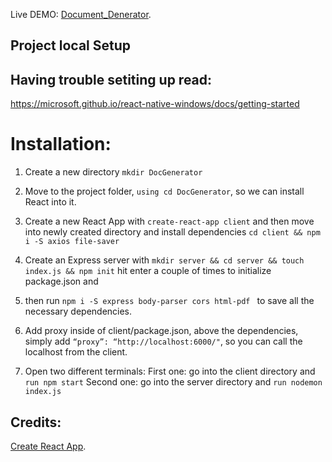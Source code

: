 Live DEMO: [Document_Denerator](https://github.com/facebook/create-react-app).


## Project local Setup 

## Having trouble setiting up read:
https://microsoft.github.io/react-native-windows/docs/getting-started

# Installation:
1. Create a new directory
```mkdir DocGenerator```

2. Move to the project folder, ```using cd DocGenerator```, so we can install React into it.

3. Create a new React App with ```create-react-app client``` and then move into newly created directory and install dependencies ```cd client && npm i -S axios file-saver```

4. Create an Express server with ```mkdir server && cd server && touch index.js && npm init``` hit enter a couple of times to initialize package.json and 

5. then run ```npm i -S express body-parser cors html-pdf ``` to save all the necessary dependencies.

6. Add proxy inside of client/package.json, above the dependencies, simply add ```“proxy”: “http://localhost:6000/"```, so you can call the localhost from the client.

7. Open two different terminals:
First one: go into the client directory and ```run npm start```
Second one: go into the server directory and ```run nodemon index.js```



## Credits:
[Create React App](https://github.com/facebook/create-react-app).
